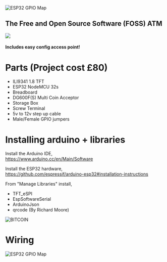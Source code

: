
![ESP32 GPIO Map](https://i.imgur.com/djuJF6L.png)

## The Free and Open Source Software (FOSS) ATM

<img src="https://i.imgur.com/68MP0xP.jpg" align="center">

#### Includes easy config access point!

# Parts (Project cost £80)
* ILI9341 1.8 TFT
* ESP32 NodeMCU 32s
* Breadboard
* DG600F(S) Multi Coin Acceptor
* Storage Box 
* Screw Terminal
* 5v to 12v step up cable
* Male/Female GPIO jumpers

# Installing arduino + libraries

Install the Arduino IDE,<br>
https://www.arduino.cc/en/Main/Software

Install the ESP32 hardware,<br>
https://github.com/espressif/arduino-esp32#installation-instructions

From "Manage Libraries" install,<br>
* TFT_eSPI
* EspSoftwareSerial
* ArduinoJson
* qrcode (By Richard Moore)

![BITCOIN](https://i.imgur.com/mCfnhZN.png)

# Wiring

![ESP32 GPIO Map](https://i.imgur.com/jWA6839.png)
